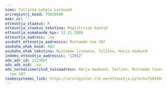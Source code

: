 ```yaml
---
nimi: Tallinna Lehola Lasteaed
ariregistri_kood: 75018940
kmkr_nr: ''
ettevotja_staatus: R
ettevotja_staatus_tekstina: Registrisse kantud
ettevotja_esmakande_kpv: 13.11.2000
ettevotja_aadress: .na
asukoht_ettevotja_aadressis: Mustamäe tee 187
asukoha_ehak_kood: 482
asukoha_ehak_tekstina: Mustamäe linnaosa, Tallinn, Harju maakond
indeks_ettevotja_aadressis: '12912'
ads_adr_id: 2123607
ads_ads_oid: .na
ads_normaliseeritud_taisaadress: Harju maakond, Tallinn, Mustamäe linnaosa, Mustamäe
  tee 187
teabesysteemi_link: https://ariregister.rik.ee/ettevotja.py?ark=75018940&ref=rekvisiidid
---
```

